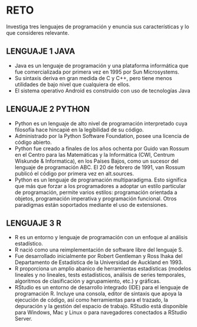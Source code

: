 # RETO
Investiga tres lenguajes de programación y enuncia sus características y lo que consideres relevante.

## LENGUAJE 1  JAVA

- Java es un lenguaje de programación y una plataforma informática que fue comercializada por primera vez en 1995 por Sun Microsystems. 
- Su sintaxis deriva en gran medida de C y C++, pero tiene menos utilidades de bajo nivel que cualquiera de ellos.
- El sistema operativo Android es construido con uso de tecnologías Java

## LENGUAJE 2 PYTHON

- Python es un lenguaje de alto nivel de programación interpretado cuya filosofía hace hincapié en la legibilidad de su código.
- Administrado por la Python Software Foundation, posee una licencia de código abierto.
- Python fue creado a finales de los años ochenta por Guido van Rossum en el Centro para las Matemáticas y la Informática (CWI, Centrum Wiskunde & Informatica), en los Países Bajos, como un sucesor del lenguaje de programación ABC. El 20 de febrero de 1991, van Rossum publicó el código por primera vez en alt.sources.
- Python es un lenguaje de programación multiparadigma. Esto significa que más que forzar a los programadores a adoptar un estilo particular de programación, permite varios estilos: programación orientada a objetos, programación imperativa y programación funcional. Otros paradigmas están soportados mediante el uso de extensiones.

## LENGUAJE 3 R

- R es un entorno y lenguaje de programación con un enfoque al análisis estadístico.
- R nació como una reimplementación de software libre del lenguaje S. 
- Fue desarrollado inicialmente por Robert Gentleman y Ross Ihaka del Departamento de Estadística de la Universidad de Auckland en 1993.
- R  proporciona un amplio abanico de herramientas estadísticas (modelos lineales y no lineales, tests estadísticos, análisis de series temporales, algoritmos de clasificación y agrupamiento, etc.) y gráficas.
- RStudio es un entorno de desarrollo integrado (IDE) para el lenguaje de programación R. Incluye una consola, editor de sintaxis que apoya la ejecución de código, así como herramientas para el trazado, la depuración y la gestión del espacio de trabajo. RStudio está disponible para Windows, Mac y Linux o para navegadores conectados a RStudio Server.

